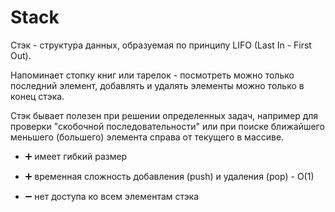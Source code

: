 # Stack

Стэк - структура данных, образуемая по принципу LIFO (Last In - First Out).

Напоминает стопку книг или тарелок - посмотреть можно только последний элемент, добавлять и удалять элементы можно только в конец стэка.

Стэк бывает полезен при решении определенных задач, например для проверки "скобочной последовательности" или при поиске ближайшего меньшего (большего) элемента справа от текущего в массиве.

-  :heavy_plus_sign: имеет гибкий размер
-  :heavy_plus_sign: временная сложность добавления (push) и удаления (pop) - O(1)

-  :heavy_minus_sign: нет доступа ко всем элементам стэка
